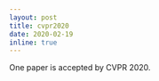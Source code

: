 ```yaml
---
layout: post
title: cvpr2020
date: 2020-02-19 
inline: true
---
```


One paper is accepted by CVPR 2020.


